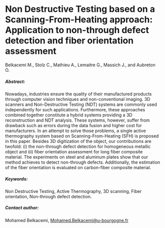 # Non Destructive Testing based on a Scanning-From-Heating approach: Application to non-through defect detection and fiber orientation assessment

Belkacemi M., Stolz C., Mathieu A., Lemaitre G., Massich J., and Aubreton O.


##### Abstract:

Nowadays, industries ensure the quality of their manufactured products through computer vision techniques and non-conventional imaging. 3D scanners and Non-Destructive Testing (NDT) systems are commonly used independently for such applications. Furthermore, these approaches combined together constitute a hybrid systems providing a 3D reconstruction and NDT analysis. These systems, however, suffer from drawback such as errors during the data fusion and higher cost for manufacturers. In an attempt to solve those problems, a single active thermography system based on Scanning-From-Heating (SFH) is proposed in this paper. Besides 3D digitization of the object, our contributions are twofold: (i) the non-through defect detection for homogeneous metallic object and (ii) fiber orientation assessment for long fiber composite material. The experiments on steel and aluminum plates show that our method achieves to detect non-through defects. Additionally, the estimation of the fiber orientation is evaluated on carbon-fiber composite material.

##### Keywords: 

Non Destructive Testing, Active Thermography, 3D scanning, Fiber orientation, Non-through defect detection.

##### Contact author:

Mohamed Belkacemi, Mohamed.Belkacemi@u-bourgogne.fr
  
